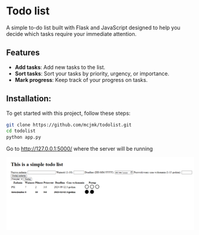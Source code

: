 # Todo list
A simple to-do list built with Flask and JavaScript designed to help you decide which tasks require your immediate attention.

## Features
- **Add tasks**: Add new tasks to the list.
- **Sort tasks**: Sort your tasks by priority, urgency, or importance.
- **Mark progress**: Keep track of your progress on tasks.

## Installation:
To get started with this project, follow these steps:
```bash
git clone https://github.com/mcjmk/todolist.git
cd todolist
python app.py
``` 
Go to http://127.0.0.1:5000/ where the server will be running

![img_1.png](img_1.png)